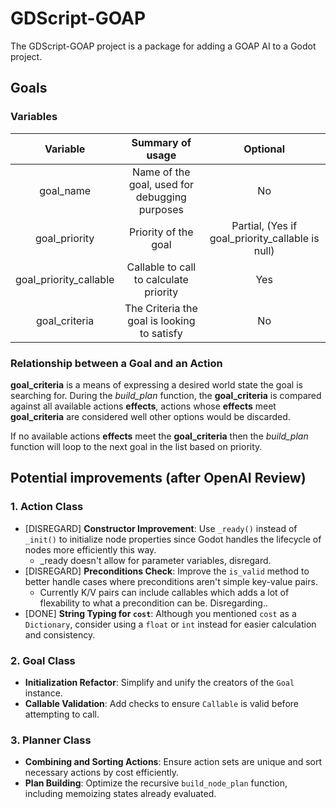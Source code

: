 # GDScript-GOAP

The GDScript-GOAP project is a package for adding a GOAP AI to a Godot project.


## Goals
### Variables
| Variable | Summary of usage | Optional |
|:---:|:---:|:---:|
| goal_name | Name of the goal, used for debugging purposes | No |uild_plan* function will loop to the next goal. This will carry on until a plan is produced.
| goal_priority | Priority of the goal | Partial, (Yes if goal_priority_callable is null) |
| goal_priority_callable | Callable to call to calculate priority | Yes |
| goal_criteria | The Criteria the goal is looking to satisfy | No |


### Relationship between a Goal and an Action
**goal_criteria** is a means of expressing a desired world state the goal is searching for. During the *build_plan* function, the **goal_criteria** is compared against all available actions **effects**, actions whose **effects** meet **goal_criteria** are considered well other options would be discarded.

If no available actions **effects** meet the **goal_criteria** then the *build_plan* function will loop to the next goal in the list based on priority.



## Potential improvements (after OpenAI Review)
### 1. Action Class
- [DISREGARD] **Constructor Improvement**: Use `_ready()` instead of `_init()` to initialize node properties since Godot handles the lifecycle of nodes more efficiently this way.
    - _ready doesn't allow for parameter variables, disregard.
- [DISREGARD] **Preconditions Check**: Improve the `is_valid` method to better handle cases where preconditions aren't simple key-value pairs.
    - Currently K/V pairs can include callables which adds a lot of flexability to what a precondition can be. Disregarding.. 
- [DONE] **String Typing for `cost`**: Although you mentioned `cost` as a `Dictionary`, consider using a `float` or `int` instead for easier calculation and consistency.

### 2. Goal Class
- **Initialization Refactor**: Simplify and unify the creators of the `Goal` instance.
- **Callable Validation**: Add checks to ensure `Callable` is valid before attempting to call.

### 3. Planner Class
- **Combining and Sorting Actions**: Ensure action sets are unique and sort necessary actions by cost efficiently.
- **Plan Building**: Optimize the recursive `build_node_plan` function, including memoizing states already evaluated.
